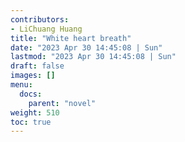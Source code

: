```yaml
---
contributors:
- LiChuang Huang
title: "White heart breath"
date: "2023 Apr 30 14:45:08 | Sun"
lastmod: "2023 Apr 30 14:45:08 | Sun"
draft: false
images: []
menu:
  docs:
    parent: "novel"
weight: 510
toc: true
---
```


